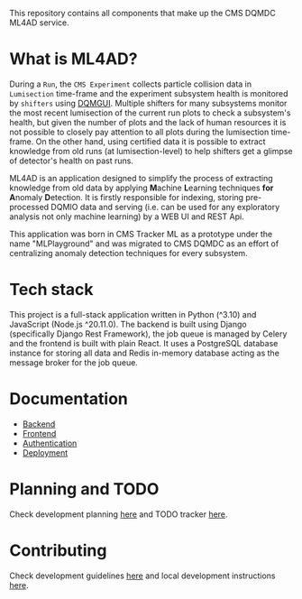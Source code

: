 This repository contains all components that make up the CMS DQMDC ML4AD service.

# What is ML4AD?

During a `Run`, the `CMS Experiment` collects particle collision data in `Lumisection` time-frame and the experiment subsystem health is monitored by `shifters` using [DQMGUI](https://github.com/cms-DQM/dqmgui_prod). Multiple shifters for many subsystems monitor the most recent lumisection of the current run plots to check a subsystem's health, but given the number of plots and the lack of human resources it is not possible to closely pay attention to all plots during the lumisection time-frame. On the other hand, using certified data it is possible to extract knowledge from old runs (at lumisection-level) to help shifters get a glimpse of detector's health on past runs.

ML4AD is an application designed to simplify the process of extracting knowledge from old data by applying **M**achine **L**earning techniques **for** **A**nomaly **D**etection. It is firstly responsible for indexing, storing pre-processed DQMIO data and serving (i.e. can be used for any exploratory analysis not only machine learning) by a WEB UI and REST Api.

This application was born in CMS Tracker ML as a prototype under the name "MLPlayground" and was migrated to CMS DQMDC as an effort of centralizing anomaly detection techniques for every subsystem.

# Tech stack

This project is a full-stack application written in Python (^3.10) and JavaScript (Node.js ^20.11.0). The backend is built using Django (specifically Django Rest Framework), the job queue is managed by Celery and the frontend is built with plain React. It uses a PostgreSQL database instance for storing all data and Redis in-memory database acting as the message broker for the job queue.

# Documentation

* [Backend](/docs/BACKEND.md)
* [Frontend ](/docs/FRONTEND.md)
* [Authentication](/docs/AUTHENTICATION.md)
* [Deployment](/docs/DEPLOYMENT.md)

# Planning and TODO

Check development planning [here](/docs/PLANNING.md) and TODO tracker [here](/docs/TODO.md).

# Contributing

Check development guidelines [here](/docs/CONTRIBUTING.md) and local development instructions [here](/docs/LOCAL_DEVELOPMENT.md).
